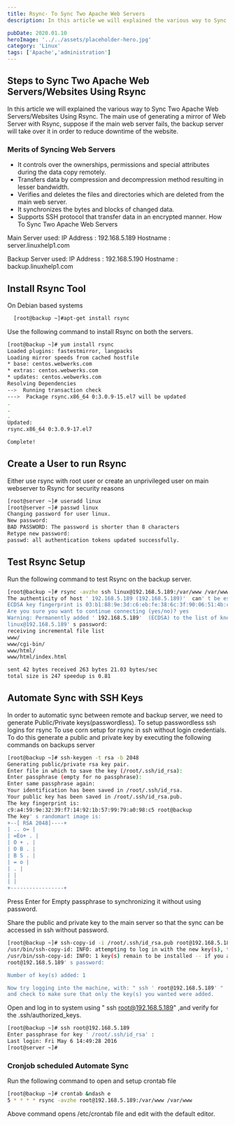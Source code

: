 ```yaml
---
title: Rsync- To Sync Two Apache Web Servers
description: In this article we will explained the various way to Sync Two Apache Web Servers/Websites Using Rsync. The main use of generating a mirror of Web Server with Rsync, suppose if the main web server fails, the backup server will take over it in order to reduce downtime of the website.

pubDate: 2020.01.10
heroImage: '../../assets/placeholder-hero.jpg'
category: 'Linux'
tags: ['Apache','administration']
---
```

## Steps to Sync Two Apache Web Servers/Websites Using Rsync
In this article we will explained the various way to Sync Two Apache Web Servers/Websites Using Rsync. The main use of generating a mirror of Web Server with Rsync, suppose if the main web server fails, the backup server will take over it in order to reduce downtime of the website.

### Merits of Syncing Web Servers
- It controls over the ownerships, permissions and special attributes during the data copy remotely.
- Transfers data by compression and decompression method resulting in lesser bandwidth.
- Verifies and deletes the files and directories which are deleted from the main web server.
- It synchronizes the bytes and blocks of changed data.
- Supports SSH protocol that transfer data in an encrypted manner.
How To Sync Two Apache Web Servers

Main Server used:
IP Address : 192.168.5.189
Hostname : server.linuxhelp1.com

Backup Server used:
IP Address : 192.168.5.190
Hostname : backup.linuxhelp1.com

## Install Rsync Tool
On Debian based systems
~~~ bash
  [root@backup ~]#apt-get install rsync
~~~
  
Use the following command to install Rsync on both the servers.
~~~ bash
[root@backup ~]# yum install rsync
Loaded plugins: fastestmirror, langpacks
Loading mirror speeds from cached hostfile
* base: centos.webwerks.com
* extras: centos.webwerks.com
* updates: centos.webwerks.com
Resolving Dependencies
-->  Running transaction check
--->  Package rsync.x86_64 0:3.0.9-15.el7 will be updated
.
.
.
Updated:
rsync.x86_64 0:3.0.9-17.el7

Complete!
~~~
## Create a User to run Rsync
Either use rsync with root user or create an unprivileged user on main webserver to Rsync for security reasons
~~~ bash 
[root@server ~]# useradd linux
[root@server ~]# passwd linux
Changing password for user linux.
New password:
BAD PASSWORD: The password is shorter than 8 characters
Retype new password:
passwd: all authentication tokens updated successfully.
~~~
## Test Rsync Setup
Run the following command to test Rsync on the backup server.
~~~ bash
[root@backup ~]# rsync -avzhe ssh linux@192.168.5.189:/var/www /var/www
The authenticity of host ' 192.168.5.189 (192.168.5.189)'  can' t be established.
ECDSA key fingerprint is 03:b1:88:9e:3d:c6:eb:fe:38:6c:3f:90:06:51:4b:c9.
Are you sure you want to continue connecting (yes/no)? yes
Warning: Permanently added ' 192.168.5.189'  (ECDSA) to the list of known hosts.
linux@192.168.5.189' s password:
receiving incremental file list
www/
www/cgi-bin/
www/html/
www/html/index.html

sent 42 bytes received 263 bytes 21.03 bytes/sec
total size is 247 speedup is 0.81
~~~

## Automate Sync with SSH Keys
In order to automatic sync between remote and backup server, we need to generate Public/Private keys(passwordless).
To setup passwordless ssh logins for rsync
To use corn setup for rsync in ssh without login credentials. To do this generate a public and private key by executing the following commands on backups server
~~~ bash 
[root@backup ~]# ssh-keygen -t rsa -b 2048
Generating public/private rsa key pair.
Enter file in which to save the key (/root/.ssh/id_rsa):
Enter passphrase (empty for no passphrase):
Enter same passphrase again:
Your identification has been saved in /root/.ssh/id_rsa.
Your public key has been saved in /root/.ssh/id_rsa.pub.
The key fingerprint is:
c9:a4:59:9e:32:39:f7:14:92:1b:57:99:79:a0:98:c5 root@backup
The key' s randomart image is:
+--[ RSA 2048]----+
| .. o= |
| =Eo+ . |
| O + . |
| O B . |
| B S . |
| = o |
| . |
| |
| |
+-----------------+
~~~

Press Enter for Empty passphrase to synchronizing it without using password.

Share the public and private key to the main server so that the sync can be accessed in ssh without password.

~~~ bash 
[root@backup ~]# ssh-copy-id -i /root/.ssh/id_rsa.pub root@192.168.5.189
/usr/bin/ssh-copy-id: INFO: attempting to log in with the new key(s), to filter out any that are already installed
/usr/bin/ssh-copy-id: INFO: 1 key(s) remain to be installed -- if you are prompted now it is to install the new keys
root@192.168.5.189' s password:

Number of key(s) added: 1

Now try logging into the machine, with: " ssh ' root@192.168.5.189' " 
and check to make sure that only the key(s) you wanted were added.
~~~

Open and log in to system using " ssh root@192.168.5.189" ,and verify for the .ssh/authorized_keys.

~~~ bash 
[root@backup ~]# ssh root@192.168.5.189
Enter passphrase for key ' /root/.ssh/id_rsa' :
Last login: Fri May 6 14:49:28 2016
[root@server ~]#
~~~

### Cronjob scheduled Automate Sync
Run the following command to open and setup crontab file
~~~ bash 
[root@backup ~]# crontab &ndash e
5 * * * * rsync -avzhe root@192.168.5.189:/var/www /var/www
~~~
Above command opens /etc/crontab file and edit with the default editor.
